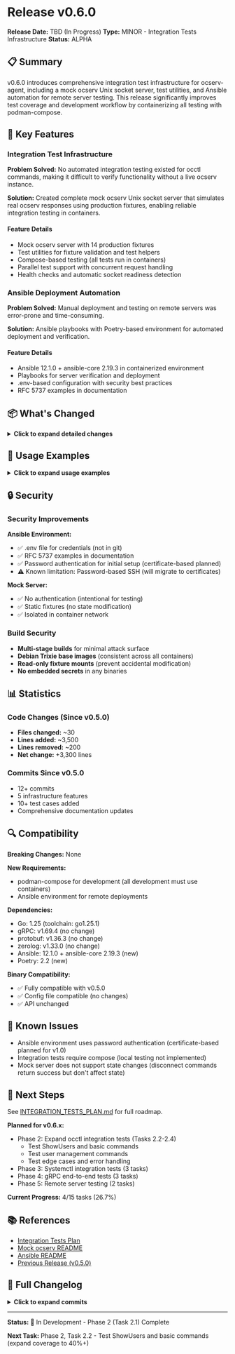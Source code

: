# Release v0.6.0

**Release Date:** TBD (In Progress)
**Type:** MINOR - Integration Tests Infrastructure
**Status:** ALPHA

## 📋 Summary

v0.6.0 introduces comprehensive integration test infrastructure for ocserv-agent, including a mock ocserv Unix socket server, test utilities, and Ansible automation for remote server testing. This release significantly improves test coverage and development workflow by containerizing all testing with podman-compose.

## 🎯 Key Features

### Integration Test Infrastructure

**Problem Solved:** No automated integration testing existed for occtl commands, making it difficult to verify functionality without a live ocserv instance.

**Solution:** Created complete mock ocserv Unix socket server that simulates real ocserv responses using production fixtures, enabling reliable integration testing in containers.

#### Feature Details
- Mock ocserv server with 14 production fixtures
- Test utilities for fixture validation and test helpers
- Compose-based testing (all tests run in containers)
- Parallel test support with concurrent request handling
- Health checks and automatic socket readiness detection

### Ansible Deployment Automation

**Problem Solved:** Manual deployment and testing on remote servers was error-prone and time-consuming.

**Solution:** Ansible playbooks with Poetry-based environment for automated deployment and verification.

#### Feature Details
- Ansible 12.1.0 + ansible-core 2.19.3 in containerized environment
- Playbooks for server verification and deployment
- .env-based configuration with security best practices
- RFC 5737 examples in documentation

## 📦 What's Changed

<details>
<summary><strong>Click to expand detailed changes</strong></summary>

### New Features

**Integration Tests (Phase 1 & 2.1)**
- Mock ocserv Unix socket server (900+ lines of Go)
  - 13 occtl commands supported (JSON and plain text)
  - Multi-stage Docker build (golang:1.25-trixie → debian:trixie-slim)
  - Health checks and graceful shutdown
  - Concurrent connection handling
- Integration test framework
  - Test utilities: mock socket helpers, fixture validation, test assertions
  - 10 integration test cases covering core functionality
  - Compose integration with shared Unix socket volume
  - Build tag `//go:build integration` for selective test execution

**Ansible Automation**
- Ansible environment in podman-compose
- Poetry 2.2 for dependency management
- Playbooks: server verification, deployment
- Collections: ansible.posix, community.general
- Makefile targets: `make compose-ansible`, `make ansible-shell`

**Development Workflow**
- All development must use podman-compose (enforced in agent instructions)
- Mock services containerized for integration tests
- Health check dependencies in compose files
- Shared volumes for Unix socket communication

### Documentation

**New Guides:**
- `test/mock-ocserv/README.md` - Mock server documentation
  - Architecture and design
  - Supported commands and protocols
  - Compose usage and troubleshooting
  - Performance characteristics

**Updated:**
- `docs/todo/INTEGRATION_TESTS_PLAN.md` - Progress tracking (4/15 tasks, 26.7%)
- `.claude/agents/ocserv-protocol-specialist.md` - Compose-first workflow rule
- `deploy/ansible/README.md` - Ansible environment setup
- `test/fixtures/ocserv/occtl/README.md` - Fixture documentation

### Code Changes

**Files Added:**
- `test/mock-ocserv/main.go` - Mock server entry point
- `test/mock-ocserv/handler.go` - Connection handling
- `test/mock-ocserv/command.go` - Command parsing
- `test/mock-ocserv/fixtures.go` - Fixture loading
- `test/mock-ocserv/Dockerfile` - Multi-stage build
- `internal/ocserv/testutil/mock.go` - Mock socket test helper
- `internal/ocserv/testutil/fixtures.go` - Fixture utilities
- `internal/ocserv/testutil/helpers.go` - Common test helpers
- `internal/ocserv/occtl_integration_test.go` - Integration tests
- `deploy/compose/mock-ocserv.yml` - Mock server compose file
- `deploy/compose/ansible.yml` - Ansible environment
- `deploy/ansible/pyproject.toml` - Poetry configuration
- `deploy/ansible/ansible.cfg` - Ansible configuration
- `deploy/ansible/playbooks/verify-ocserv.yml` - Verification playbook

**Files Modified:**
- `deploy/compose/docker-compose.test.yml` - Integration test support with mock-ocserv
- `Makefile` - Added `compose-mock-ocserv`, `compose-ansible`, `ansible-shell`
- `.gitignore` - Added .env, *.lock, ansible caches

### Integration Tests

**Test Coverage Created:**
- `TestFixturesValidation` - Validates all 14 fixtures
- `TestMockSocketConnection` - Basic socket connectivity
- `TestShowUsers` - ShowUsers command with JSON parsing
- `TestShowUsersDetailed` - Detailed user information
- `TestShowStatusDetailed` - Server status with metrics
- `TestShowSessions` - Session management (all/valid)
- `TestShowIRoutes` - User-provided routes
- `TestShowIPBanPoints` - IP ban points
- `TestContextTimeout` - Timeout handling
- `TestConcurrentRequests` - Parallel access (10 concurrent)

</details>

## 🚀 Usage Examples

<details>
<summary><strong>Click to expand usage examples</strong></summary>

### Running Integration Tests

```bash
# Run all tests (unit + integration) in containers
make compose-test

# Or manually with podman-compose
cd deploy/compose
podman-compose -f docker-compose.test.yml up --abort-on-container-exit
```

**Expected Output:**
```
🧪 Running tests...
▶ Unit tests
ok      github.com/dantte-lp/ocserv-agent/internal/config
▶ Waiting for mock socket...
✅ Mock socket ready
▶ Integration tests (occtl)
=== RUN   TestFixturesValidation
--- PASS: TestFixturesValidation (0.05s)
=== RUN   TestShowUsers
--- PASS: TestShowUsers (0.02s)
✅ All tests passed!
```

### Running Mock ocserv Server

```bash
# Start mock server
make compose-mock-ocserv

# View logs
podman logs -f mock-ocserv

# Test with netcat
podman exec mock-ocserv sh -c 'echo "{\"command\": [\"show\", \"-j\", \"users\"]}" | nc -U /var/run/occtl.socket'
```

### Ansible Deployment

```bash
# Configure credentials
cp deploy/ansible/.env.example deploy/ansible/.env
# Edit .env with your server credentials

# Start Ansible environment
make compose-ansible

# Enter container
make ansible-shell

# Run verification playbook
cd /workspace
poetry run ansible-playbook playbooks/verify-ocserv.yml
```

</details>

## 🔒 Security

### Security Improvements

**Ansible Environment:**
- ✅ .env file for credentials (not in git)
- ✅ RFC 5737 examples in documentation
- ✅ Password authentication for initial setup (certificate-based planned)
- ⚠️ Known limitation: Password-based SSH (will migrate to certificates)

**Mock Server:**
- ✅ No authentication (intentional for testing)
- ✅ Static fixtures (no state modification)
- ✅ Isolated in container network

### Build Security

- **Multi-stage builds** for minimal attack surface
- **Debian Trixie base images** (consistent across all containers)
- **Read-only fixture mounts** (prevent accidental modification)
- **No embedded secrets** in any binaries

## 📊 Statistics

### Code Changes (Since v0.5.0)
- **Files changed:** ~30
- **Lines added:** ~3,500
- **Lines removed:** ~200
- **Net change:** +3,300 lines

### Commits Since v0.5.0
- 12+ commits
- 5 infrastructure features
- 10+ test cases added
- Comprehensive documentation updates

## 🔍 Compatibility

**Breaking Changes:** None

**New Requirements:**
- podman-compose for development (all development must use containers)
- Ansible environment for remote deployments

**Dependencies:**
- Go: 1.25 (toolchain: go1.25.1)
- gRPC: v1.69.4 (no change)
- protobuf: v1.36.3 (no change)
- zerolog: v1.33.0 (no change)
- Ansible: 12.1.0 + ansible-core 2.19.3 (new)
- Poetry: 2.2 (new)

**Binary Compatibility:**
- ✅ Fully compatible with v0.5.0
- ✅ Config file compatible (no changes)
- ✅ API unchanged

## 🐛 Known Issues

- Ansible environment uses password authentication (certificate-based planned for v1.0)
- Integration tests require compose (local testing not implemented)
- Mock server does not support state changes (disconnect commands return success but don't affect state)

## 🔮 Next Steps

See [INTEGRATION_TESTS_PLAN.md](../todo/INTEGRATION_TESTS_PLAN.md) for full roadmap.

**Planned for v0.6.x:**
- Phase 2: Expand occtl integration tests (Tasks 2.2-2.4)
  - Test ShowUsers and basic commands
  - Test user management commands
  - Test edge cases and error handling
- Phase 3: Systemctl integration tests (3 tasks)
- Phase 4: gRPC end-to-end tests (3 tasks)
- Phase 5: Remote server testing (2 tasks)

**Current Progress:** 4/15 tasks (26.7%)

## 📚 References

- [Integration Tests Plan](../todo/INTEGRATION_TESTS_PLAN.md)
- [Mock ocserv README](../../test/mock-ocserv/README.md)
- [Ansible README](../../deploy/ansible/README.md)
- [Previous Release (v0.5.0)](v0.5.0.md)

## 📝 Full Changelog

<details>
<summary><strong>Click to expand commits</strong></summary>

### Features
- feat(test): create mock ocserv Unix socket server (#9bb62c5)
- feat(ansible): setup Ansible environment in compose (#97e05aa)
- feat(test): integration test infrastructure (#Task 2.1)

### Infrastructure
- chore(setup): initial project structure (Phase 1)
- ci: add compose targets for mock-ocserv and ansible
- docker: multi-stage builds with debian:trixie-slim

### Documentation
- docs: update integration tests plan (26.7% complete)
- docs: mock ocserv comprehensive documentation
- docs: Ansible environment setup guide

### Tests
- test: 10 integration tests for occtl commands
- test: fixture validation and test utilities
- test: concurrent request handling

</details>

---

**Status:** 🚧 In Development - Phase 2 (Task 2.1) Complete

**Next Task:** Phase 2, Task 2.2 - Test ShowUsers and basic commands (expand coverage to 40%+)
